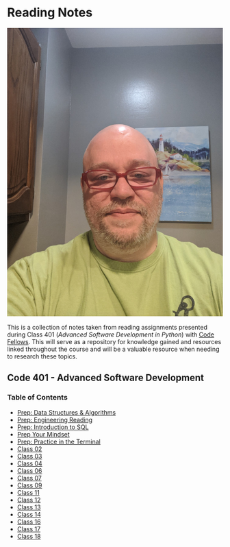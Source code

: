 # Reading Notes

![picture of Jerry Barrows-Fitzgterald](Jerry.jpeg)

This is a collection of notes taken from reading assignments presented during
Class 401 (_Advanced Software Development in Python_) with [Code Fellows](https://codefellows.org). This
will serve as a repository for knowledge gained and resources linked throughout
the course and will be a valuable resource when needing to research these topics.

## Code 401 - Advanced Software Development

### Table of Contents

- [Prep: Data Structures & Algorithms](prep_data_structures.md)
- [Prep: Engineering Reading](prep_engineering_reading.md)
- [Prep: Introduction to SQL](sql.md)
- [Prep Your Mindset](prep_mindset.md)
- [Prep: Practice in the Terminal](prep_terminal_practice.md)
- [Class 02](class_02.md)
- [Class 03](class_03.md)
- [Class 04](class_04.md)
- [Class 06](class_06.md)
- [Class 07](class_07.md)
- [Class 09](class_09.md)
- [Class 11](class_11.md)
- [Class 12](class_12.md)
- [Class 13](class_13.md)
- [Class 14](class_14.md)
- [Class 16](class_16.md)
- [Class 17](class_17.md)
- [Class 18](class_18.md)